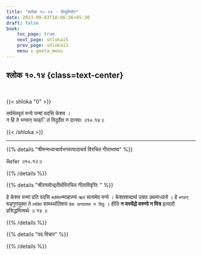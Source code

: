```yaml
---
title: "श्लोक १०.१४ - विभूतियोग"
date: 2023-09-03T18:06:56+05:30
draft: false
book:
    toc_page: true
    next_page: shloka15
    prev_page: shloka13
    menu : geeta_menu
---
```




## श्लोक १०.१४ {class=text-center}

<br/>

{{< shloka  "0"  >}}

सर्वमेतदृतं मन्ये यन्मां वदसि केशव ।  
न हि ते भगवन् व्यक्ितं विदुर्देवा न दानवाः ॥१०.१४॥  

{{< /shloka >}}

---


{{% details "श्रीमन्मध्वाचार्यभगवत्पादाचर्य विरचित  गीताभाष्य" %}}

Refer ॥१०.१२॥

{{% /details %}}



{{% details "श्रीराघवेन्द्रतीर्थविरचित गीताविवृत्तिः " %}}

हे केशव यन्मां प्रति वदसि `सर्वमेत`न्माहात्म्यं `ऋतं` 
सत्यमेव मन्ये । केशवशब्दार्थ उक्तः प्रथमाध्याये । 
हे `भगवन्‌` षड्गुणयुक्त ते `व्यक्तिं`
सामर्थ्यातिशयं `देवा दानवाश्च न विदुः` । 
हीति **न यस्येंद्रो वरुणो न मित्र**
इत्यादौ प्रसिद्धमित्यर्थः ॥ १४ ॥

{{% /details %}}



{{% details "पद विचार" %}}


{{% /details %}}
